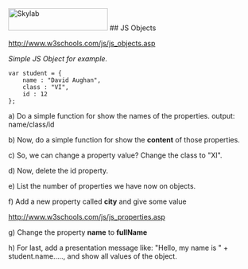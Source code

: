 <img src="http://www.skylabcoders.com/images/403/default.png" alt="Skylab" style="width:200px;height:45px;">
## JS Objects

http://www.w3schools.com/js/js_objects.asp

*Simple JS Object for example.*

```
var student = { 
    name : "David Aughan", 
    class : "VI", 
    id : 12 
};

```

a) Do a simple function for show the names of the properties. 
output: name/class/id

b) Now, do a simple function for show the **content** of those properties.

c) So, we can change a property value? Change the class to "XI".

d) Now, delete the id property.

e) List the number of properties we have now on objects.

f) Add a new property called **city** and give some value

http://www.w3schools.com/js/js_properties.asp

g) Change the property **name** to **fullName**

h) For last, add a presentation message like: "Hello, my name is " + student.name....., and show all values of the object.
